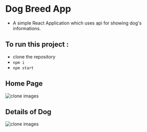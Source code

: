 # Dog Breed App

- A simple React Application which uses api for showing dog's informations.

## To run this project :

- clone the repository
- `npm i`
- `npm start`

## Home Page
![clone images](/home.png)

## Details of Dog
![clone images](/details.png)

